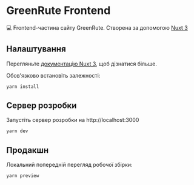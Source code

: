 # GreenRute Frontend

💻 Frontend-частина сайту GreenRute. Створена за допомогою [Nuxt 3](https://nuxt.com/)

## Налаштування

Перегляньте [документацію Nuxt 3](https://nuxt.com/docs/getting-started/introduction), щоб дізнатися більше.

Обов'язково встановіть залежності:

```bash
yarn install
```

## Сервер розробки

Запустіть сервер розробки на http://localhost:3000

```bash
yarn dev
```

## Продакшн

Локальний попередній перегляд робочої збірки:

```bash
yarn preview
```
